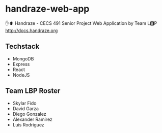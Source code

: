 # handraze-web-app
✋⬆️ Handraze - CECS 491 Senior Project Web Application by Team L🅱️P
http://docs.handraze.org
## Techstack
  - MongoDB
  - Express
  - React
  - NodeJS

## Team LBP Roster
 - Skylar Fido
 - David Garza 
 - Diego Gonzalez
 - Alexander Ramirez
 - Luis Rodriguez
